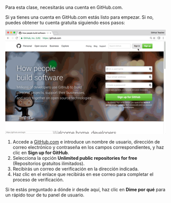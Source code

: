 Para esta clase, necesitarás una cuenta en GitHub.com.

Si ya tienes una cuenta en GitHub.com estás listo para empezar. Si no, puedes obtener tu cuenta gratuita siguiendo esos pasos:

![gif of the following directions](/images/gifs/intro/sign-in.gif)

1. Accede a [GitHub.com](https://github.com) e introduce un nombre de usuario, dirección de correo electrónico y contraseña en los campos correspondientes, y haz clic en **Sign up for GitHub**.
1. Selecciona la opción **Unlimited public repositories for free** (Repositorios gratuitos ilimitados).
1. Recibirás un correo de verificación en la dirección indicada.
1. Haz clic en el enlace que recibirás en ese correo para completar el proceso de verificación.

Si te estás preguntado a dónde ir desde aquí, haz clic en **Dime por qué** para un rápido tour de tu panel de usuario.
